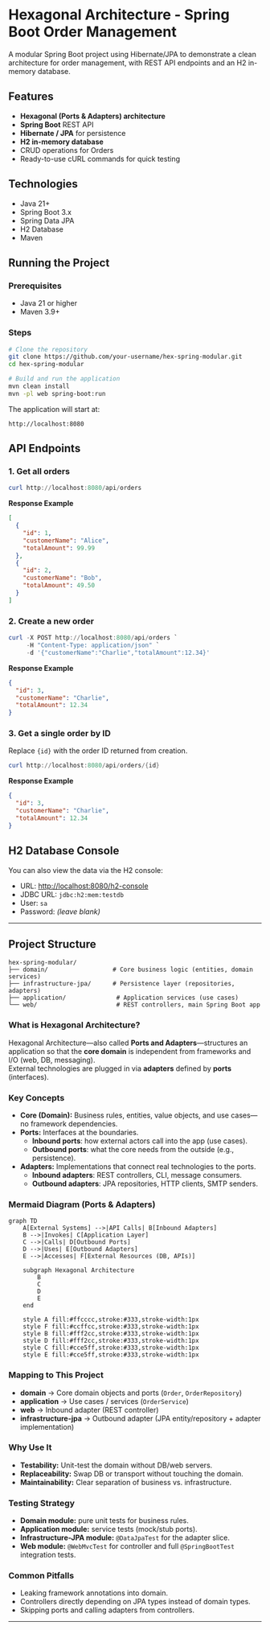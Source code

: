 # Hexagonal Architecture - Spring Boot Order Management

A modular Spring Boot project using Hibernate/JPA to demonstrate a clean architecture for order management, with REST API endpoints and an H2 in-memory database.

## Features

- **Hexagonal (Ports & Adapters) architecture**
- **Spring Boot** REST API
- **Hibernate / JPA** for persistence
- **H2 in-memory database**
- CRUD operations for Orders
- Ready-to-use cURL commands for quick testing

## Technologies

- Java 21+
- Spring Boot 3.x
- Spring Data JPA
- H2 Database
- Maven

## Running the Project

### Prerequisites

- Java 21 or higher
- Maven 3.9+

### Steps

```bash
# Clone the repository
git clone https://github.com/your-username/hex-spring-modular.git
cd hex-spring-modular

# Build and run the application
mvn clean install
mvn -pl web spring-boot:run
```

The application will start at:  

```
http://localhost:8080
```

## API Endpoints

### 1. Get all orders

```powershell
curl http://localhost:8080/api/orders
```

**Response Example**

```json
[
  {
    "id": 1,
    "customerName": "Alice",
    "totalAmount": 99.99
  },
  {
    "id": 2,
    "customerName": "Bob",
    "totalAmount": 49.50
  }
]
```

### 2. Create a new order

```powershell
curl -X POST http://localhost:8080/api/orders `
     -H "Content-Type: application/json" `
     -d '{"customerName":"Charlie","totalAmount":12.34}'
```

**Response Example**

```json
{
  "id": 3,
  "customerName": "Charlie",
  "totalAmount": 12.34
}
```

### 3. Get a single order by ID

Replace `{id}` with the order ID returned from creation.

```powershell
curl http://localhost:8080/api/orders/{id}
```

**Response Example**

```json
{
  "id": 3,
  "customerName": "Charlie",
  "totalAmount": 12.34
}
```

## H2 Database Console

You can also view the data via the H2 console:

- URL: [http://localhost:8080/h2-console](http://localhost:8080/h2-console)
- JDBC URL: `jdbc:h2:mem:testdb`
- User: `sa`
- Password: *(leave blank)*

---

## Project Structure

```
hex-spring-modular/
├── domain/                  # Core business logic (entities, domain services)
├── infrastructure-jpa/      # Persistence layer (repositories, adapters)
├── application/              # Application services (use cases)
└── web/                      # REST controllers, main Spring Boot app
```

### What is Hexagonal Architecture?

Hexagonal Architecture—also called **Ports and Adapters**—structures an application so that the **core domain** is independent from frameworks and I/O (web, DB, messaging).  
External technologies are plugged in via **adapters** defined by **ports** (interfaces).

### Key Concepts

- **Core (Domain):** Business rules, entities, value objects, and use cases—no framework dependencies.  
- **Ports:** Interfaces at the boundaries.  
  - **Inbound ports**: how external actors call into the app (use cases).  
  - **Outbound ports**: what the core needs from the outside (e.g., persistence).  
- **Adapters:** Implementations that connect real technologies to the ports.  
  - **Inbound adapters**: REST controllers, CLI, message consumers.  
  - **Outbound adapters**: JPA repositories, HTTP clients, SMTP senders.

### Mermaid Diagram (Ports & Adapters)

```mermaid
graph TD
    A[External Systems] -->|API Calls| B[Inbound Adapters]
    B -->|Invokes| C[Application Layer]
    C -->|Calls| D[Outbound Ports]
    D -->|Uses| E[Outbound Adapters]
    E -->|Accesses| F[External Resources (DB, APIs)]

    subgraph Hexagonal Architecture
        B
        C
        D
        E
    end

    style A fill:#ffcccc,stroke:#333,stroke-width:1px
    style F fill:#ccffcc,stroke:#333,stroke-width:1px
    style B fill:#fff2cc,stroke:#333,stroke-width:1px
    style D fill:#fff2cc,stroke:#333,stroke-width:1px
    style C fill:#cce5ff,stroke:#333,stroke-width:1px
    style E fill:#cce5ff,stroke:#333,stroke-width:1px

```

### Mapping to This Project

- **domain** → Core domain objects and ports (`Order`, `OrderRepository`)  
- **application** → Use cases / services (`OrderService`)  
- **web** → Inbound adapter (REST controller)  
- **infrastructure-jpa** → Outbound adapter (JPA entity/repository + adapter implementation)

### Why Use It

- **Testability:** Unit-test the domain without DB/web servers.  
- **Replaceability:** Swap DB or transport without touching the domain.  
- **Maintainability:** Clear separation of business vs. infrastructure.

### Testing Strategy

- **Domain module:** pure unit tests for business rules.  
- **Application module:** service tests (mock/stub ports).  
- **Infrastructure-JPA module:** `@DataJpaTest` for the adapter slice.  
- **Web module:** `@WebMvcTest` for controller and full `@SpringBootTest` integration tests.

### Common Pitfalls

- Leaking framework annotations into domain.  
- Controllers directly depending on JPA types instead of domain types.  
- Skipping ports and calling adapters from controllers.

---
